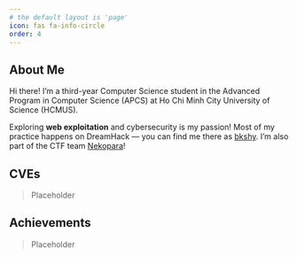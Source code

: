 ```yaml
---
# the default layout is 'page'
icon: fas fa-info-circle
order: 4
---
```


## About Me

Hi there! I’m a third-year Computer Science student in the Advanced Program in Computer Science (APCS) at Ho Chi Minh City University of Science (HCMUS).

Exploring **web exploitation** and cybersecurity is my passion! Most of my practice happens on DreamHack — you can find me there as [bkshy](https://dreamhack.io/users/75394). I’m also part of the CTF team [Nekopara](https://ctftime.org/team/181613)!



## CVEs

> Placeholder 

## Achievements

> Placeholder 
